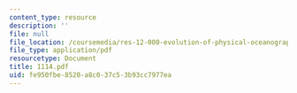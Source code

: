 ```yaml
---
content_type: resource
description: ''
file: null
file_location: /coursemedia/res-12-000-evolution-of-physical-oceanography-spring-2007/fe950fbe8520a8c037c53b93cc7977ea_1114.pdf
file_type: application/pdf
resourcetype: Document
title: 1114.pdf
uid: fe950fbe-8520-a8c0-37c5-3b93cc7977ea
---
```

